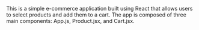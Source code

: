 This is a simple e-commerce application built using React that allows users to select products and add them to a cart. The app is composed of three main components: App.js, Product.jsx, and Cart.jsx.


